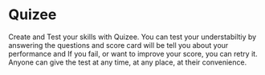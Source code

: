 # Quizee
Create and Test your skills with Quizee. You can test your understabiltiy by answering the questions and score card will be tell you about your performance and If you fail, or want to improve your score, you can retry it. Anyone can give the test at any time, at any place, at their convenience.
